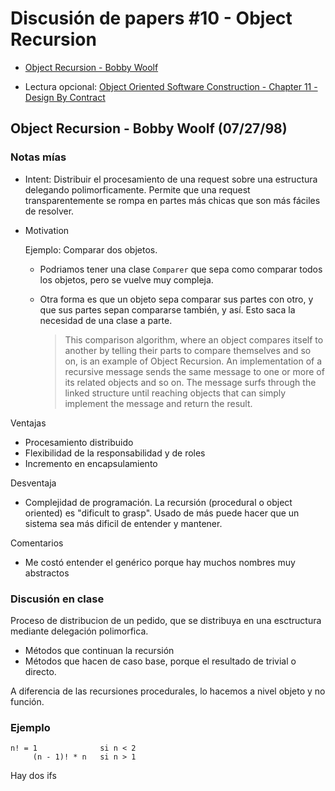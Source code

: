 # Discusión de papers #10 - Object Recursion

- [Object Recursion - Bobby Woolf](https://hillside.net/plop/plop98/final_submissions/P21.pdf)

- Lectura opcional: [Object Oriented Software Construction - Chapter 11 - Design By Contract](https://www.dropbox.com/s/pk1pzub5u87bo4w/Meyer%20B%20%282000%29.%20Object-Oriented%20Software%20Construction%20-%20Chapter%2011%20Design%20by%20Contract.pdf?dl=0)

## Object Recursion - Bobby Woolf (07/27/98)

### Notas mías

- Intent: Distribuir el procesamiento de una request sobre una estructura
  delegando polimorficamente. Permite que una request transparentemente se rompa
  en partes más chicas que son más fáciles de resolver.

- Motivation

  Ejemplo: Comparar dos objetos.

  - Podriamos tener una clase `Comparer` que sepa como comparar todos los
    objetos, pero se vuelve muy compleja.
  
  - Otra forma es que un objeto sepa comparar sus partes con otro, y que sus
    partes sepan compararse también, y así. Esto saca la necesidad de una clase
    a parte.

    > This comparison algorithm, where an object compares itself to another by
    telling their parts to compare themselves and so on, is an example of Object
    Recursion. An implementation of a recursive message sends the same message
    to one or more of its related objects and so on. The message surfs through
    the linked structure until reaching objects that can simply implement the
    message and return the result.

Ventajas

- Procesamiento distribuido
- Flexibilidad de la responsabilidad y de roles
- Incremento en encapsulamiento

Desventaja

- Complejidad de programación. La recursión (procedural o object oriented) es
  "dificult to grasp". Usado de más puede hacer que un sistema sea más dificil
  de entender y mantener.

Comentarios

- Me costó entender el genérico porque hay muchos nombres muy abstractos

### Discusión en clase

Proceso de distribucion de un pedido, que se distribuya en una esctructura
mediante delegación polimorfica.

- Métodos que continuan la recursión
- Métodos que hacen de caso base, porque el resultado de trivial o directo.

A diferencia de las recursiones procedurales, lo hacemos a nivel objeto y no
función.

### Ejemplo

```text
n! = 1              si n < 2
     (n - 1)! * n   si n > 1
```

Hay dos ifs
